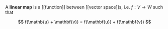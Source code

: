 A **linear map** is a [[function]] between [[vector space]]s, i.e. $f: V \to W$ such that

$$
f(\mathb{u} + \mathbf{v}) = f(\mathbf{u}) + f(\mathbf{v})
$$